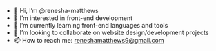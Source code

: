 - 👋 Hi, I’m @renesha-matthews
- 👀 I’m interested in front-end development 
- 🌱 I’m currently learning front-end languages and tools
- 💞️ I’m looking to collaborate on website design/development projects
- 📫 How to reach me: reneshamatthews9@gmail.com

<!---
renesha-matthews/renesha-matthews is a ✨ special ✨ repository because its `README.md` (this file) appears on your GitHub profile.
You can click the Preview link to take a look at your changes.
--->
